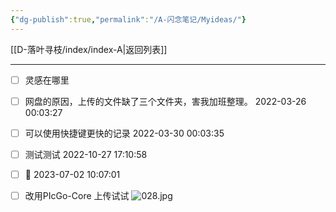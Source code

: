 ```yaml
---
{"dg-publish":true,"permalink":"/A-闪念笔记/Myideas/"}
---
```



[[D-落叶寻枝/index/index-A\|返回列表]]

---  

- [ ] 灵感在哪里  
- [ ] 网盘的原因，上传的文件缺了三个文件夹，害我加班整理。  2022-03-26 00:03:27
- [ ] 可以使用快捷键更快的记录  2022-03-30 00:03:35
- [ ] 测试测试  2022-10-27 17:10:58
- [ ] 🌴  2023-07-02 10:07:01
- [ ] 改用PIcGo-Core 上传试试 
![028.jpg](https://pic.taosugar.com/obsidian/20230714183439446.jpg)

